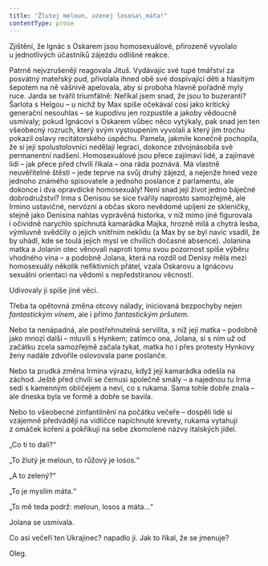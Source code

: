 ```yaml
---
title: "Žlutej meloun, uzenej lososa\_máta!"
contentType: prose
---
```


Zjištění, že Ignác s Oskarem jsou homosexuálové, přirozeně vyvolalo u jednotlivých účastníků zájezdu odlišné reakce.

  

Patrně nejvzrušeněji reagovala Jituš. Vydávajíc své tupé tmářství za posvátný mateřský pud, přivolala ihned obě své dospívající děti a hlasitým šepotem na ně vášnivě apelovala, aby si proboha hlavně pořádně myly ruce. Jarda se tvářil triumfálně: Neříkal jsem snad, že jsou to buzeranti? Šarlota s Helgou – u nichž by Max spíše očekával cosi jako kritický generační nesouhlas – se kupodivu jen rozpustile a jakoby vědoucně usmívaly; pokud Ignácovi s Oskarem vůbec něco vytýkaly, pak snad jen ten všeobecný rozruch, který svým vystoupením vyvolali a který jim trochu pokazil oslavy recitátorského úspěchu. Pamela, jakmile konečně pochopila, že si její spolustolovníci nedělají legraci, dokonce zdvojnásobila své permanentní nadšení. Homosexuálové jsou přece zajímaví lidé, a zajímavé lidi – jak přece před chvílí říkala – ona ráda poznává. Má vlastně neuvěřitelné štěstí – jede teprve na svůj druhý zájezd, a nejenže hned veze jednoho známého spisovatele a jednoho poslance z parlamentu, ale dokonce i dva opravdické homosexuály! Není snad její život jedno báječné dobrodružství? Irma s Denisou se sice tvářily naprosto samozřejmě, ale Irmino ustavičné, nervózní a občas skoro nevědomé upíjení ze skleničky, stejně jako Denisina nahlas vyprávěná historka, v níž mimo jiné figurovala i očividně narychlo spíchnutá kamarádka Majka, hrozně milá a chytrá lesba, výmluvně svědčily o jejich vnitřním neklidu (a Max by se byl navíc vsadil, že by uhádl, kde se toulá jejich mysl ve chvílích dočasné absence). Jolanina matka a Jolanin otec věnovali naproti tomu svou pozornost spíše výběru vhodného vína – a podobně Jolana, která na rozdíl od Denisy měla mezi homosexuály několik nefiktivních přátel, vzala Oskarovu a Ignácovu sexuální orientaci na vědomí s nepředstíranou věcností.

Udivovaly ji spíše jiné věci.

Třeba ta opětovná změna otcovy nálady, iniciovaná bezpochyby nejen _fantastickým vínem_, ale i přímo _fantastickým pršutem_.

Nebo ta nenápadná, ale postřehnutelná servilita, s níž její matka – podobně jako mnozí další – mluvili s Hynkem; zatímco ona, Jolana, si s ním už od začátku zcela samozřejmě začala tykat, matka ho i přes protesty Hynkovy ženy nadále zdvořile oslovovala pane poslanče.

Nebo ta prudká změna Irmina výrazu, když její kamarádka odešla na záchod. Ještě před chvílí se čemusi společně smály – a najednou tu Irma sedí s kamenným obličejem a neví, co s rukama. Sama tohle dobře znala – ale dneska byla ve formě a dobře se bavila.

Nebo to všeobecné zinfantilnění na počátku večeře – dospělí lidé si vzájemně předvádějí na vidličce napíchnuté krevety, rukama vytahují z omáček koření a pokřikují na sebe zkomolené názvy italských jídel.

„Co ti to dali?“

„To žlutý je meloun, to růžový je losos.“

„A to zelený?“

„To je myslím máta.“

„To mě teda podrž: meloun, losos a máta…“

Jolana se usmívala.

Co asi večeří ten Ukrajinec? napadlo ji. Jak to říkal, že se jmenuje?

Oleg.
